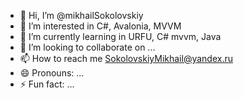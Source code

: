 - 👋 Hi, I’m @mikhailSokolovskiy
- 👀 I’m interested in C#, Avalonia, MVVM
- 🌱 I’m currently learning in URFU, C# mvvm, Java
- 💞️ I’m looking to collaborate on ...
- 📫 How to reach me SokolovskiyMikhail@yandex.ru
- 😄 Pronouns: ...
- ⚡ Fun fact: ...

<!---
mikhailSokolovskiy/mikhailSokolovskiy is a ✨ special ✨ repository because its `README.md` (this file) appears on your GitHub profile.
You can click the Preview link to take a look at your changes.
--->
